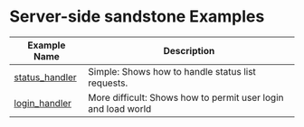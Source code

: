 # Server-side sandstone Examples

| Example Name                      | Description                                                   |
|-----------------------------------|---------------------------------------------------------------|
| [status_handler](status_handler/) | Simple: Shows how to handle status list requests.             |
| [login_handler](login_handler/)   | More difficult: Shows how to permit user login and load world |